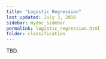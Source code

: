 ```yaml
---
title: "Logistic Regression"
last_updated: July 3, 2016
sidebar: mydoc_sidebar
permalink: logistic_regression.html
folder: classification
---
```


TBD.
